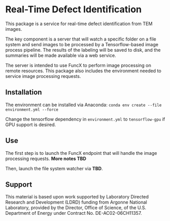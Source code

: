 # Real-Time Defect Identification

This package is a service for real-time defect identification from TEM images. 

The key component is a server that will watch a specific folder on a file system and 
send images to be processed by a Tensorflow-based image process pipeline. 
The results of the labeling will be saved to disk, and the summaries will be made
available via a web service.

The server is intended to use FuncX to perform image processing on remote resources. 
This package also includes the environment needed to service image processing requests.

## Installation

The environment can be installed via Anaconda: ``conda env create --file environment.yml --force``

Change the tensorflow dependency in `environment.yml` to `tensorflow-gpu` if GPU support is desired.

## Use

The first step is to launch the FuncX endpoint that will handle the image processing requests.
**More notes TBD**

Then, launch the file system watcher via **TBD**.

## Support

This material is based upon work supported by Laboratory Directed Research and Development (LDRD) funding from Argonne National Laboratory, provided by the Director, Office of Science, of the U.S. Department of Energy under Contract No. DE-AC02-06CH11357.
